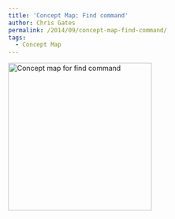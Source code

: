 ```yaml
---
title: 'Concept Map: Find command'
author: Chris Gates
permalink: /2014/09/concept-map-find-command/
tags:
  - Concept Map
---
```

[<img class="alignnone size-medium wp-image-8785" alt="Concept map for find command" src="http://teaching.software-carpentry.org/wp-content/uploads/2014/09/find_command_concept_map-2-291x300.png" width="291" height="300" />][1]

 [1]: http://teaching.software-carpentry.org/wp-content/uploads/2014/09/find_command_concept_map-2.png

